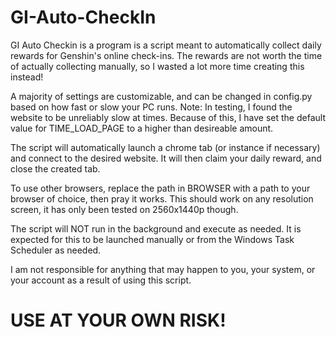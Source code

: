# GI-Auto-CheckIn
GI Auto Checkin is a program is a script meant to automatically collect daily rewards for Genshin's online check-ins.
The rewards are not worth the time of actually collecting manually, so I wasted a lot more time creating this instead!

A majority of settings are customizable, and can be changed in config.py based on how fast or slow your PC runs.
Note: In testing, I found the website to be unreliably slow at times. Because of this, I have set the default
    value for TIME_LOAD_PAGE to a higher than desireable amount.

The script will automatically launch a chrome tab (or instance if necessary) and connect to the desired website.
It will then claim your daily reward, and close the created tab.

To use other browsers, replace the path in BROWSER with a path to your browser of choice, then pray it works.
This should work on any resolution screen, it has only been tested on 2560x1440p though.

The script will NOT run in the background and execute as needed. It is expected for this to be launched manually
or from the Windows Task Scheduler as needed.

I am not responsible for anything that may happen to you, your system, or your account as a result of using this script.
# USE AT YOUR OWN RISK!

